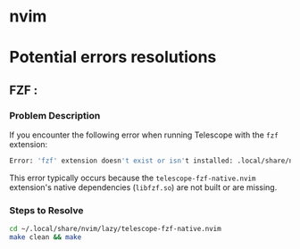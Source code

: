# nvim
# Potential errors resolutions

## FZF : 
### Problem Description

If you encounter the following error when running Telescope with the `fzf` extension:

```bash
Error: 'fzf' extension doesn't exist or isn't installed: .local/share/nvim/lazy/telescope-fzf-native.nvim/lua/fzf_lib.lua:11: .local/share/nvim/lazy/telescope-fzf-native.nvim/lua/../build/libfzf.so: cannot open shared object file: No such file or directory
```


This error typically occurs because the `telescope-fzf-native.nvim` extension's native dependencies (`libfzf.so`) are not built or are missing.

### Steps to Resolve
```bash
cd ~/.local/share/nvim/lazy/telescope-fzf-native.nvim
make clean && make
```

